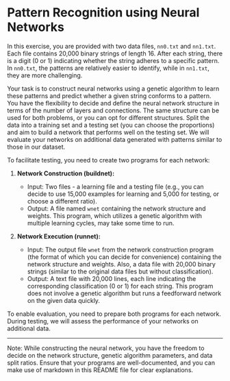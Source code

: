 # Pattern Recognition using Neural Networks

In this exercise, you are provided with two data files, `nn0.txt` and `nn1.txt`. Each file contains 20,000 binary strings of length 16. After each string, there is a digit (0 or 1) indicating whether the string adheres to a specific pattern. In `nn0.txt`, the patterns are relatively easier to identify, while in `nn1.txt`, they are more challenging.

Your task is to construct neural networks using a genetic algorithm to learn these patterns and predict whether a given string conforms to a pattern. You have the flexibility to decide and define the neural network structure in terms of the number of layers and connections. The same structure can be used for both problems, or you can opt for different structures. Split the data into a training set and a testing set (you can choose the proportions) and aim to build a network that performs well on the testing set. We will evaluate your networks on additional data generated with patterns similar to those in our dataset.

To facilitate testing, you need to create two programs for each network:

1. **Network Construction (buildnet):**
   - Input: Two files - a learning file and a testing file (e.g., you can decide to use 15,000 examples for learning and 5,000 for testing, or choose a different ratio).
   - Output: A file named `wnet` containing the network structure and weights. This program, which utilizes a genetic algorithm with multiple learning cycles, may take some time to run.

2. **Network Execution (runnet):**
   - Input: The output file `wnet` from the network construction program (the format of which you can decide for convenience) containing the network structure and weights. Also, a data file with 20,000 binary strings (similar to the original data files but without classification).
   - Output: A text file with 20,000 lines, each line indicating the corresponding classification (0 or 1) for each string. This program does not involve a genetic algorithm but runs a feedforward network on the given data quickly.

To enable evaluation, you need to prepare both programs for each network. During testing, we will assess the performance of your networks on additional data.

---

Note: While constructing the neural network, you have the freedom to decide on the network structure, genetic algorithm parameters, and data split ratios. Ensure that your programs are well-documented, and you can make use of markdown in this README file for clear explanations.
